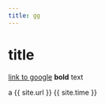 ```yaml
---
title: gg
---
```



# title
[link to google](http://www.google.com)
**bold** text

a
{{ site.url }}
{{ site.time }}

